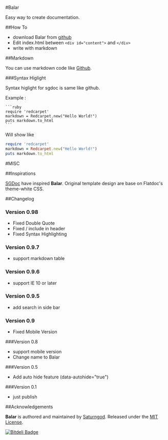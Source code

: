 #Balar

Easy way to create documentation.

##How To

 - download Balar from [github](https://github.com/saturngod/Balar)
 - Edit index.html between `<div id="content">` and `</div>`
 - write with markdown

##Markdown

You can use markdown code like [Github](https://help.github.com/articles/github-flavored-markdown).

###Syntax Higlight

Syntax higlight for sgdoc is same like github.

Example :

    ```ruby
    require 'redcarpet'
    markdown = Redcarpet.new("Hello World!")
    puts markdown.to_html
    ```

Will show like

```ruby
require 'redcarpet'
markdown = Redcarpet.new("Hello World!")
puts markdown.to_html
```


#MISC

##Inspirations

[SGDoc](saturngod.github.com/SGDoc/) have inspired **Balar**. Original template design are base on Flatdoc's theme-white CSS.

##Changelog

### Version 0.98

- Fixed Double Quote
- Fixed / include in header
- Fixed Syntax Highlighting

### Version 0.9.7

- support markdown table

### Version 0.9.6

- support IE 10 or later

### Version 0.9.5

- add search in side bar

### Version 0.9

- Fixed Mobile Version


###Version 0.8

- support mobile version
- Change name to Balar

###Version 0.5

- Add auto hide feature (data-autohide="true")


###Version 0.1

- just publish

##Acknowledgements

**Balar** is authored and maintained by [Saturngod](http://en.saturngod.net).
Released under the [MIT License](http://opensource.org/licenses/mit-license.php).


[![Bitdeli Badge](https://d2weczhvl823v0.cloudfront.net/saturngod/balar/trend.png)](https://bitdeli.com/free "Bitdeli Badge")

